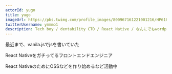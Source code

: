 ```yaml
---
actorId: yugo
title: yugo
imageUrl: https://pbs.twimg.com/profile_images/800967161221001216/HP6180cG_400x400.jpg
twitterUsername: ymmmo1
description: Tech boy / dentability CTO / React Native / なんにでもwordpress（悪手） / ロックンロール
---
```


最近まで、vanila.jsでjsを書いていた

React Nativeをガチってるフロントエンドエンジニア

React NativeのためにOSSなどを作り始めるなど活動中
